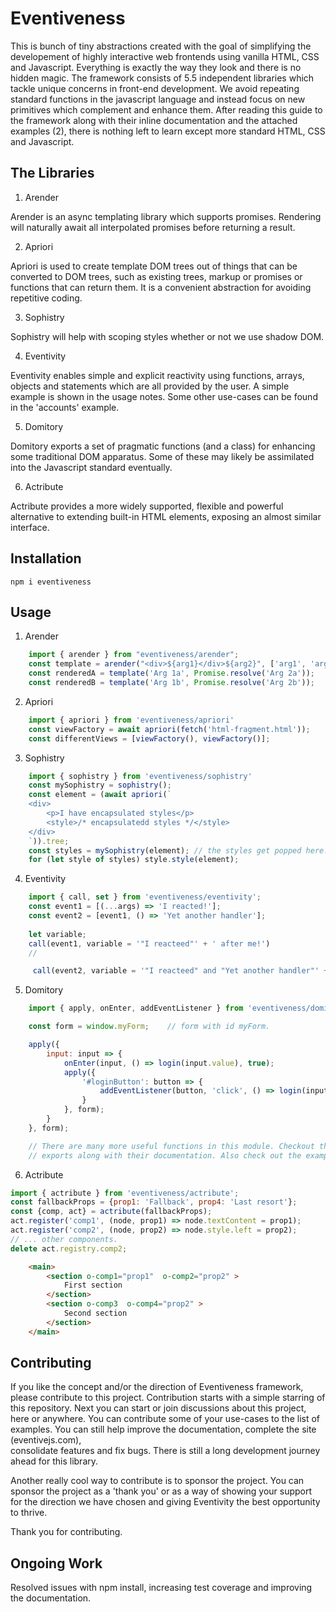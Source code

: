 # Eventiveness

This is bunch of tiny abstractions created with the goal of simplifying the developement of highly interactive web frontends using vanilla HTML, CSS and Javascript. Everything is exactly the way they look and there is no hidden magic. The framework consists of 5.5 independent libraries which tackle unique concerns in front-end development. We avoid repeating standard functions in the javascript language and instead focus on new primitives which complement and enhance them. After reading this guide to the framework along with their inline documentation and the attached examples (2), there is nothing left to learn except more standard HTML, CSS and Javascript.

## The Libraries

1. Arender

Arender is an async templating library which supports promises. Rendering will naturally await all interpolated promises 
before returning a result.

2. Apriori

Apriori is used to create template DOM trees out of things that can be converted to DOM trees, such as existing trees, 
markup or promises or functions that can return them. It is a convenient abstraction for avoiding repetitive coding.

3. Sophistry

Sophistry will help with scoping styles whether or not we use shadow DOM.

4. Eventivity

Eventivity enables simple and explicit reactivity using functions, arrays,  objects and statements which are all provided by the user. A simple example is shown in the usage notes. Some other use-cases can be found in the 'accounts' example.

5. Domitory

Domitory exports a set of pragmatic functions (and a class) for enhancing some traditional DOM apparatus. Some of these may likely be assimilated into the Javascript standard eventually.

6. Actribute

Actribute provides a more widely supported, flexible and powerful alternative to extending built-in HTML elements, exposing an almost similar interface.

## Installation

```npm i eventiveness```

## Usage

1. Arender

```js
    import { arender } from "eventiveness/arender";
    const template = arender("<div>${arg1}</div>${arg2}", ['arg1', 'arg2']);
    const renderedA = template('Arg 1a', Promise.resolve('Arg 2a'));
    const renderedB = template('Arg 1b', Promise.resolve('Arg 2b'));
```

2. Apriori

```js
    import { apriori } from 'eventiveness/apriori'
    const viewFactory = await apriori(fetch('html-fragment.html'));
    const differentViews = [viewFactory(), viewFactory()];
```

3. Sophistry

```js
    import { sophistry } from 'eventiveness/sophistry'
    const mySophistry = sophistry();
    const element = (await apriori(`
    <div>
        <p>I have encapsulated styles</p>
        <style>/* encapsulatedd styles */</style>
    </div>
    `)).tree;
    const styles = mySophistry(element); // the styles get popped here.
    for (let style of styles) style.style(element);
```

4. Eventivity

```js
    import { call, set } from 'eventiveness/eventivity';
    const event1 = [(...args) => 'I reacted!'];
    const event2 = [event1, () => 'Yet another handler'];
    
    let variable;
    call(event1, variable = '"I reacteed"' + ' after me!')
    // 

     call(event2, variable = '"I reacteed" and "Yet another handler"' + ' after me!');
```

5. Domitory

```js
    import { apply, onEnter, addEventListener } from 'eventiveness/domitory';

    const form = window.myForm;    // form with id myForm.

    apply({
        input: input => { 
            onEnter(input, () => login(input.value), true);
            apply({ 
                '#loginButton': button => { 
                    addEventListener(button, 'click', () => login(input.value));
                }
            }, form);
        }
    }, form);

    // There are many more useful functions in this module. Checkout the 
    // exports along with their documentation. Also check out the examples.

```

6. Actribute

```js
import { actribute } from 'eventiveness/actribute';
const fallbackProps = {prop1: 'Fallback', prop4: 'Last resort'};
const {comp, act} = actribute(fallbackProps);
act.register('comp1', (node, prop1) => node.textContent = prop1);
act.register('comp2', (node, prop2) => node.style.left = prop2);
// ... other components.
delete act.registry.comp2;
```

```html
    <main>
        <section o-comp1="prop1"  o-comp2="prop2" >
            First section
        </section>
        <section o-comp3  o-comp4="prop2" >
            Second section
        </section>
    </main>
```


## Contributing

If you like the concept and/or the direction of Eventiveness framework, please contribute to this project. Contribution starts with a simple starring of this repository. Next you can start or join discussions about this project, here or anywhere. You can contribute some of your use-cases to the list of examples. You can still help improve the documentation, complete the site (eventivejs.com),  
consolidate features and fix bugs. There is still a long development journey ahead for this library.

Another really cool way to contribute is to sponsor the project. You can sponsor the project as a 'thank you' or as a way of showing your support for the direction we have chosen and giving Eventivity the best opportunity to thrive. 

Thank you for contributing.

## Ongoing Work

Resolved issues with npm install, increasing test coverage and improving the documentation.

